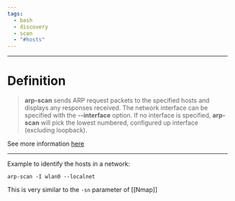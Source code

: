 ```yaml
---
tags:
  - bash
  - discovery
  - scan
  - "#hosts"
---
```

---
# Definition
>**arp-scan** sends ARP request packets to the specified hosts and displays any responses received. The network interface can be specified with the **--interface** option. If no interface is specified, **arp-scan** will pick the lowest numbered, configured up interface (excluding loopback).

See more information [here](https://man-archlinux-org.translate.goog/man/arp-scan.1.en?_x_tr_sl=en&_x_tr_tl=es&_x_tr_hl=es&_x_tr_pto=tc)

---
Example to identify the hosts in a network:
```shell
arp-scan -I wlan0 --localnet 
```
This is very similar to the `-sn` parameter of [[Nmap]]
